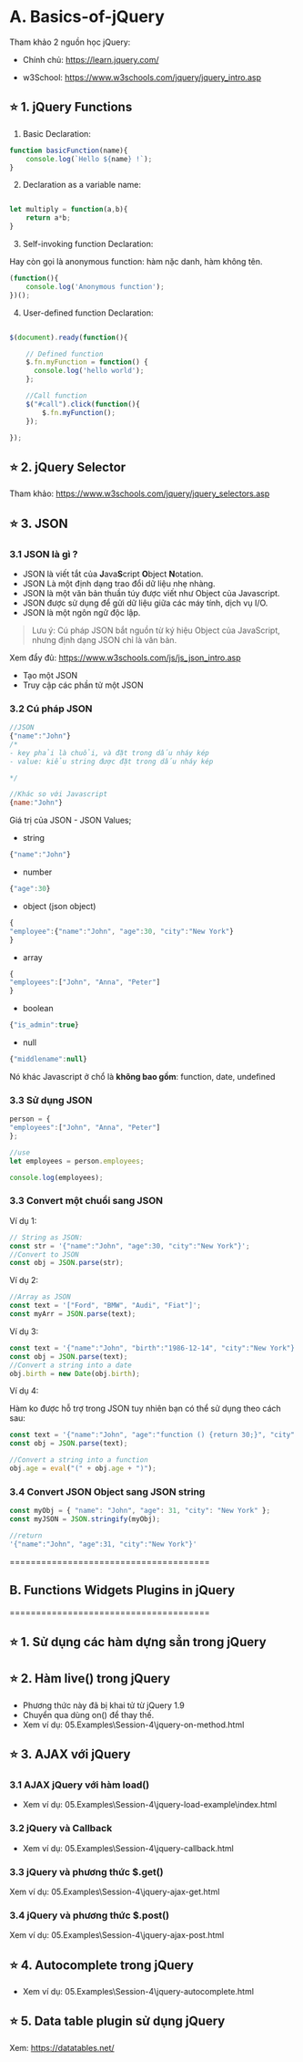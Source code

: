 # A. Basics-of-jQuery


Tham khảo 2 nguồn học jQuery:

- Chính chủ: <https://learn.jquery.com/>

- w3School: <https://www.w3schools.com/jquery/jquery_intro.asp>


## ⭐ 1. jQuery Functions


1. Basic Declaration: 

```js
function basicFunction(name){
    console.log(`Hello ${name} !`);
}
```

2. Declaration as a variable name: 

```js

let multiply = function(a,b){
    return a*b;
}

```


3. Self-invoking function Declaration:

Hay còn gọi là anonymous function: hàm nặc danh, hàm không tên.

```js
(function(){
    console.log('Anonymous function');
})();

```

4. User-defined function Declaration:

```js

$(document).ready(function(){

    // Defined function
    $.fn.myFunction = function() {
      console.log('hello world');
    };

    //Call function
    $("#call").click(function(){
        $.fn.myFunction();
    });

});

```

##  ⭐ 2. jQuery Selector

Tham khảo: <https://www.w3schools.com/jquery/jquery_selectors.asp>


##  ⭐ 3. JSON

### 3.1 JSON là gì ?

- JSON là viết tắt của **J**ava**S**cript **O**bject **N**otation.
- JSON Là một định dạng trao đổi dữ liệu nhẹ nhàng.
- JSON là một văn bản thuần túy được viết như Object của Javascript.
- JSON được sử dụng để gửi dữ liệu giữa các máy tính, dịch vụ I/O.
- JSON là một ngôn ngữ độc lập.

> Lưu ý: Cú pháp JSON bắt nguồn từ ký hiệu Object của JavaScript, nhưng định dạng JSON chỉ là văn bản.



Xem đẩy đủ: <https://www.w3schools.com/js/js_json_intro.asp>

- Tạo một JSON
- Truy cập các phần tử một JSON


### 3.2 Cú pháp JSON

```js
//JSON
{"name":"John"}
/* 
- key phải là chuổi, và đặt trong dấu nháy kép
- value: kiểu string được đặt trong dấu nháy kép

*/

//Khác so với Javascript
{name:"John"}

```

Giá trị của JSON - JSON Values;

- string

```js
{"name":"John"}
```
- number

```js
{"age":30}
```

- object (json object)

```js
{
"employee":{"name":"John", "age":30, "city":"New York"}
}
```
- array

```js
{
"employees":["John", "Anna", "Peter"]
}
```

- boolean

```js
{"is_admin":true}
```

- null

```js
{"middlename":null}
```

Nó khác Javascript ở chổ là **không bao gồm**: function, date, undefined



### 3.3 Sử dụng JSON

```js
person = {
"employees":["John", "Anna", "Peter"]
};

//use
let employees = person.employees;

console.log(employees);

```

### 3.3 Convert một chuổi sang JSON

Ví dụ 1:

```js
// String as JSON:
const str = '{"name":"John", "age":30, "city":"New York"}';
//Convert to JSON
const obj = JSON.parse(str);
```

Ví dụ 2:

```js
//Array as JSON
const text = '["Ford", "BMW", "Audi", "Fiat"]';
const myArr = JSON.parse(text);
```

Ví dụ 3:

```js
const text = '{"name":"John", "birth":"1986-12-14", "city":"New York"}';
const obj = JSON.parse(text);
//Convert a string into a date
obj.birth = new Date(obj.birth);
```

Ví dụ 4:

Hàm ko được hỗ trợ trong JSON tuy nhiên bạn có thể sử dụng theo cách sau:

```js
const text = '{"name":"John", "age":"function () {return 30;}", "city":"New York"}';
const obj = JSON.parse(text);

//Convert a string into a function
obj.age = eval("(" + obj.age + ")");
```


### 3.4 Convert JSON Object sang JSON string

```js
const myObj = { "name": "John", "age": 31, "city": "New York" };
const myJSON = JSON.stringify(myObj);

//return 
'{"name":"John", "age":31, "city":"New York"}'

```

======================================

##  B. Functions Widgets Plugins in jQuery

======================================

## ⭐ 1. Sử dụng các hàm dựng sẳn trong jQuery



## ⭐ 2. Hàm live() trong jQuery

- Phương thức này đã bị khai tử từ jQuery 1.9
- Chuyển qua dùng on() để thay thế.
- Xem ví dụ: 05.Examples\Session-4\jquery-on-method.html

## ⭐ 3. AJAX với jQuery

### 3.1 AJAX jQuery với hàm load()

- Xem ví dụ: 05.Examples\Session-4\jquery-load-example\index.html

### 3.2  jQuery và Callback

- Xem ví dụ: 05.Examples\Session-4\jquery-callback.html

### 3.3  jQuery và phương thức $.get()

Xem ví dụ: 05.Examples\Session-4\jquery-ajax-get.html

### 3.4  jQuery và phương thức $.post()

Xem ví dụ: 05.Examples\Session-4\jquery-ajax-post.html

## ⭐ 4. Autocomplete trong jQuery

- Xem ví dụ: 05.Examples\Session-4\jquery-autocomplete.html

## ⭐ 5. Data table plugin sử dụng jQuery

Xem: <https://datatables.net/>